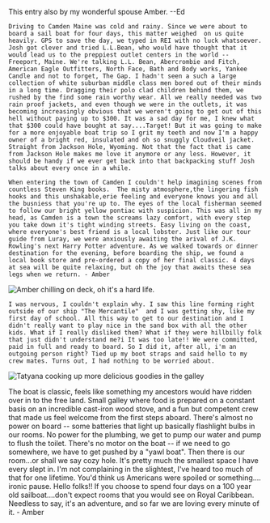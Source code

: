 <!--
.. title: Eastern Vacation Journal, Wednesday, July 18
.. date: 2007/07/24 13:37
.. slug: index
.. tags:
.. link:
.. description:
-->

This entry also by my wonderful spouse Amber. --Ed

	Driving to Camden Maine was cold and rainy. Since we were about to board a sail boat for four days, this matter weighed  on us quite heavily. GPS to save the day, we typed in REI with no luck whatsoever. Josh got clever and tried L.L.Bean, who would have thought that it would lead us to the preppiest outlet centers in the world -- Freeport, Maine. We're talking L.L. Bean, Abercrombie and Fitch, American Eagle Outfitters, North Face, Bath and Body works, Yankee Candle and not to forget, The Gap. I hadn't seen a such a large collection of white suburban middle class men bored out of their minds in a long time. Dragging their polo clad children behind them, we rushed by the find some rain worthy wear. All we really needed was two rain proof jackets, and even though we were in the outlets, it was becoming increasingly obvious that we weren't going to get out of this hell without paying up to $300. It was a sad day for me, I knew what that $300 could have bought at say....Target! But it was going to make for a more enjoyable boat trip so I grit my teeth and now I'm a happy owner of a bright red, insulated and oh so snuggly Cloudveil jacket. Straight from Jackson Hole, Wyoming. Not that the fact that is came from Jackson Hole makes me love it anymore or any less. However, it should be handy if we ever get back into that backpacking stuff Josh talks about every once in a while.

	When entering the town of Camden I couldn't help imagining scenes from countless Steven King books.  The misty atmosphere,the lingering fish hooks and this unshakable,erie feeling and everyone knows you and all the busniess that you're up to. The eyes of the local fisherman seemed to follow our bright yellow pontiac with suspicion. This was all in my head, as Camden is a town the screams lazy comfort, with every step you take down it's tight winding streets. Easy living on the coast, where everyone's best friend is a local lobster. Just like our tour guide from Luray, we were anxiously awaiting the arival of J.K. Rowling's next Harry Potter adventure. As we walked towards or dinner destination for the evening, before boarding the ship, we found a local book store and pre-ordered a copy of her final classic. 4 days at sea will be quite relaxing, but oh the joy that awaits these sea legs when we return. - Amber

![Amber chilling on deck, oh it's a hard life.](/images/17.jpg)

	I was nervous, I couldn't explain why. I saw this line forming right outside of our ship "The Mercantile"  and I was getting shy, like my first day of school. All this way to get to our destination and I didn't really want to play nice in the sand box with all the other kids. What if I really disliked them? What if they were hillbilly folk that just didn't understand me?i It was too late!! We were committed, paid in full and ready to board. So I did it, after all, i'm an outgoing person right? Tied up my boot straps and said hello to my crew mates. Turns out, I had nothing to be worried about. 

![Tatyana cooking up more delicious goodies in the galley](/images/25.jpg)

The boat is classic, feels like something my ancestors would have ridden over in to the free land. Small galley where food is prepared on a constant basis on an incredible cast-iron wood stove, and a fun but competent crew that made us feel welcome from the first steps aboard. There's almost no power on board -- some batteries that light up basically flashlight bulbs in our rooms. No power for the plumbing, we get to pump our water and pump to flush the toilet. There's no motor on the boat -- if we need to go somewhere, we have to get pushed by a "yawl boat". Then there is our room...or shall we say cozy hole. It's pretty much the smallest space I have every slept in. I'm not complaining in the slightest, I've heard too much of that for one lifetime. You'd think us Americans were spoiled or something.... ironic pause. Hello folks!! If you choose to spend four days on a 100 year old sailboat....don't expect rooms that you would see on Royal Caribbean. Needless to say, it's an adventure, and so far we are loving every minute of it. - Amber

